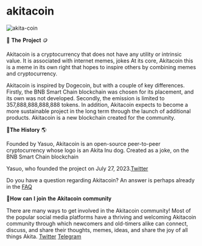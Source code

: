 # akitacoin


![akita-coin](https://github.com/akitacoinorg/akitacoin/assets/141422294/87c7ab6a-7797-470c-95db-3cd2ffc5f32b)

 🔗 𝐓𝐡𝐞 𝐏𝐫𝐨𝐣𝐞𝐜𝐭 🪙

Akitacoin is a cryptocurrency that does not have any utility or intrinsic value. It is associated with internet memes, jokes
At its core, Akitacoin this is a meme in its own right that hopes to inspire others by combining memes and cryptocurrency.

Akitacoin is inspired by Dogecoin, but with a couple of key differences. Firstly, the BNB Smart Chain blockchain was chosen for its placement, and its own was not developed. Secondly, the emission is limited to 357,888,888,888,888 tokens. In addition, Akitacoin expects to become a more sustainable project in the long term through the launch of additional products.
Akitacoin is a new blockchain created for the community.


  🔗𝐓𝐡𝐞 𝐇𝐢𝐬𝐭𝐨𝐫𝐲 🌎
  
Founded by Yasuo, Akitacoin is an open-source peer-to-peer cryptocurrency whose logo is an Akita Inu dog. Created as a joke, on the BNB Smart Chain blockchain






Yasuo, who founded the project on July 27, 2023.[Twitter](https://twitter.com/Yasuo1306?s=03)




Do you have a question regarding Akitacoin? An answer is perhaps already in the [FAQ](FAQ.md)


🔗𝐇𝐨𝐰 𝐜𝐚𝐧 𝐈 𝐣𝐨𝐢𝐧 𝐭𝐡𝐞 𝐀𝐤𝐢𝐭𝐚𝐜𝐨𝐢𝐧 𝐜𝐨𝐦𝐦𝐮𝐧𝐢𝐭𝐲
					
						
There are many ways to get involved in the Akitacoin community! Most of the popular social media platforms have a thriving and welcoming Akitacoin community through which newcomers and old-timers alike can connect, discuss, and share their thoughts, memes, ideas, and share the joy of all things Akita.
[Twitter](http://twitter.com/akitacoinworld)    [Telegram](https://t.me/akitacoinworld)



